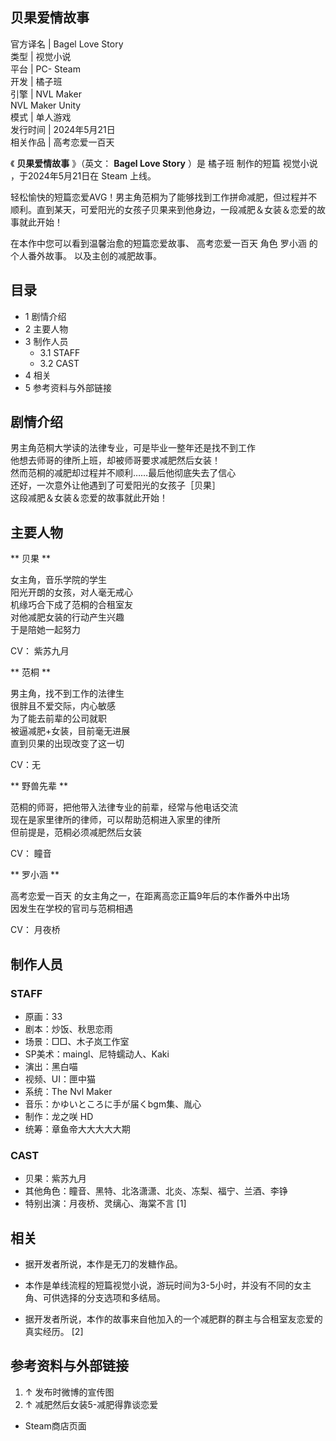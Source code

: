 贝果爱情故事  
---  
官方译名  |  Bagel Love Story   
类型  |  视觉小说   
平台  |  PC-  Steam   
开发  |  橘子班   
引擎  |  NVL Maker   
NVL Maker Unity  
模式  |  单人游戏   
发行时间  |  2024年5月21日   
相关作品  |  高考恋爱一百天   
  
《 **贝果爱情故事** 》（英文： **Bagel Love Story** ）是  橘子班  制作的短篇  视觉小说  ，于2024年5月21日在
Steam  上线。

轻松愉快的短篇恋爱AVG！男主角范桐为了能够找到工作拼命减肥，但过程并不顺利。直到某天，可爱阳光的女孩子贝果来到他身边，一段减肥＆女装＆恋爱的故事就此开始！

在本作中您可以看到温馨治愈的短篇恋爱故事、  高考恋爱一百天  角色  罗小涵  的个人番外故事。  以及主创的减肥故事。

##  目录

  * 1  剧情介绍 
  * 2  主要人物 
  * 3  制作人员 
    * 3.1  STAFF 
    * 3.2  CAST 
  * 4  相关 
  * 5  参考资料与外部链接 

##  剧情介绍

男主角范桐大学读的法律专业，可是毕业一整年还是找不到工作  
他想去师哥的律所上班，却被师哥要求减肥然后女装！  
然而范桐的减肥却过程并不顺利……最后他彻底失去了信心  
还好，一次意外让他遇到了可爱阳光的女孩子［贝果］  
这段减肥＆女装＆恋爱的故事就此开始！

##  主要人物

** 贝果  **

女主角，音乐学院的学生  
阳光开朗的女孩，对人毫无戒心  
机缘巧合下成了范桐的合租室友  
对他减肥女装的行动产生兴趣  
于是陪她一起努力

CV：  紫苏九月

** 范桐  **

男主角，找不到工作的法律生  
很胖且不爱交际，内心敏感  
为了能去前辈的公司就职  
被逼减肥+女装，目前毫无进展  
直到贝果的出现改变了这一切

CV：无

** 野兽先辈  **

范桐的师哥，把他带入法律专业的前辈，经常与他电话交流  
现在是家里律所的律师，可以帮助范桐进入家里的律所  
但前提是，范桐必须减肥然后女装

CV：  瞳音

** 罗小涵  **

高考恋爱一百天  的女主角之一，在距离高恋正篇9年后的本作番外中出场  
因发生在学校的官司与范桐相遇

CV：  月夜桥

##  制作人员

###  STAFF

  * 原画：33 
  * 剧本：炒饭、秋思恋雨 
  * 场景：□□、木子岚工作室 
  * SP美术：maingl、尼特蠕动人、Kaki 
  * 演出：黑白喵 
  * 视频、UI：匣中猫 
  * 系统：The Nvl Maker 
  * 音乐：かゆいところに手が届くbgm集、胤心 
  * 制作：龙之咲 HD 
  * 统筹：章鱼帝大大大大大期 

###  CAST

  * 贝果：紫苏九月 
  * 其他角色：瞳音、黑特、北洛潇潇、北炎、冻梨、福宁、兰酒、李铮 
  * 特别出演：月夜桥、灵缡心、海棠不言  [1] 

##  相关

  * 据开发者所说，本作是无刀的发糖作品。 

  * 本作是单线流程的短篇视觉小说，游玩时间为3-5小时，并没有不同的女主角、可供选择的分支选项和多结局。 

  * 据开发者所说，本作的故事来自他加入的一个减肥群的群主与合租室友恋爱的真实经历。  [2] 

##  参考资料与外部链接

  1. ↑  发布时微博的宣传图 
  2. ↑  减肥然后女装5-减肥得靠谈恋爱 

  * Steam商店页面 

